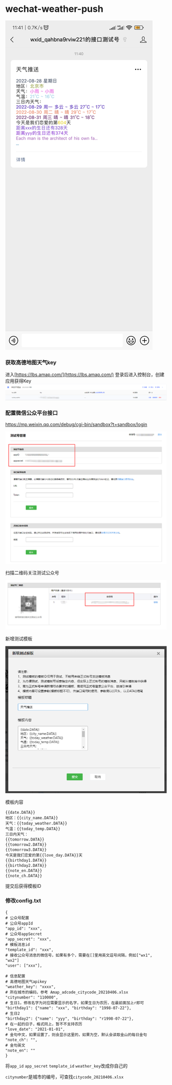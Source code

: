# wechat-weather-push

![](img/result.jpg)

### 获取高德地图天气key
进入[https://lbs.amap.com/](https://lbs.amap.com/) 登录后进入控制台，创建应用获得Key
![](img/1.png)



### 配置微信公众平台接口

https://mp.weixin.qq.com/debug/cgi-bin/sandbox?t=sandbox/login

![](img/2.png)

扫描二维码关注测试公众号

![](img/3.png)

新增测试模板

![](img/4.png)

模板内容

```
{{date.DATA}}
地区：{{city_name.DATA}}
天气：{{today_weather.DATA}}
气温：{{today_temp.DATA}}
三日内天气：
{{tomorrow.DATA}}
{{tomorrow2.DATA}}
{{tomorrow3.DATA}}
今天是我们恋爱的第{{love_day.DATA}}天
{{birthday1.DATA}}
{{birthday2.DATA}}
{{note_en.DATA}}
{{note_ch.DATA}}
```

提交后获得模板ID

### 修改config.txt

```
{
# 公众号配置
# 公众号appId
"app_id": "xxx",
# 公众号appSecret
"app_secret": "xxx",
# 模板消息id
"template_id": "xxx",
# 接收公众号消息的微信号，如果有多个，需要在[]里用英文逗号间隔，例如["wx1", "wx2"]
"user": ["xxx"],

# 信息配置
# 高德地图天气apikey
"weather_key": "xxxx",
# 所在城市的编码，参考 Amap_adcode_citycode_20210406.xlsx
"citynumber": "110000",
# 生日1，修改名字为对应需要显示的名字，如果生日为农历，在最前面加上r即可
"birthday1": {"name": "xxx", "birthday": "1998-07-22"},
# 生日2
"birthday2": {"name": "yyy", "birthday": "r1998-07-22"},
# 在一起的日子，格式同上，暂不不支持农历
"love_date": "2021-01-01",
# 金句中文，如果设置了，则会显示这里的，如果为空，默认会读取金山的每日金句
"note_ch": "",
# 金句英文
"note_en": ""
}
```


将```app_id```  ```app_secret```  ```template_id```  ```weather_key```改成你自己的

```citynumber```是城市的编号，可查找```citycode_20210406.xlsx```

